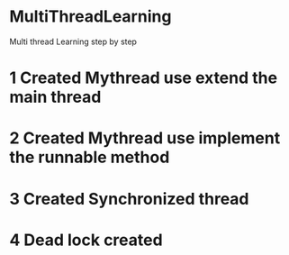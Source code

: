# MultiThreadLearning
Multi thread Learning step by step 

# 1 Created Mythread use extend the main  thread 
# 2 Created Mythread use implement the runnable method
# 3 Created Synchronized thread
# 4 Dead lock created